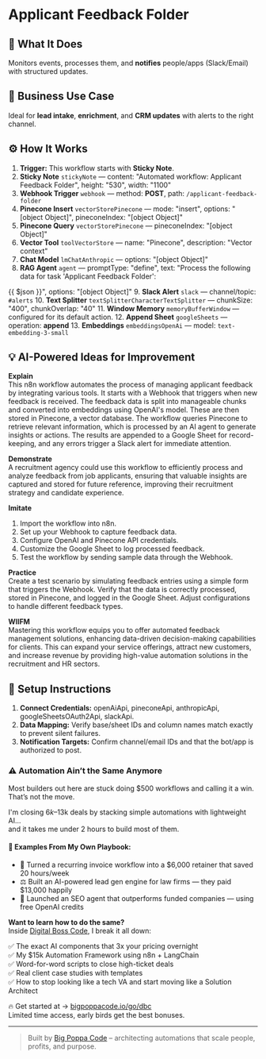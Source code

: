 # Applicant Feedback Folder
  ## 🚀 What It Does
  Monitors events, processes them, and **notifies** people/apps (Slack/Email) with structured updates.
  
  ## 💼 Business Use Case
  Ideal for **lead intake**, **enrichment**, and **CRM updates** with alerts to the right channel.
  
  ## ⚙️ How It Works
  1. **Trigger:** This workflow starts with **Sticky Note**.
  2. **Sticky Note** `stickyNote` — content: "Automated workflow: Applicant Feedback Folder", height: "530", width: "1100"
3. **Webhook Trigger** `webhook` — method: **POST**, path: `/applicant-feedback-folder`
4. **Pinecone Insert** `vectorStorePinecone` — mode: "insert", options: "[object Object]", pineconeIndex: "[object Object]"
5. **Pinecone Query** `vectorStorePinecone` — pineconeIndex: "[object Object]"
6. **Vector Tool** `toolVectorStore` — name: "Pinecone", description: "Vector context"
7. **Chat Model** `lmChatAnthropic` — options: "[object Object]"
8. **RAG Agent** `agent` — promptType: "define", text: "Process the following data for task 'Applicant Feedback Folder':

{{ $json }}", options: "[object Object]"
9. **Slack Alert** `slack` — channel/topic: `#alerts`
10. **Text Splitter** `textSplitterCharacterTextSplitter` — chunkSize: "400", chunkOverlap: "40"
11. **Window Memory** `memoryBufferWindow` — configured for its default action.
12. **Append Sheet** `googleSheets` — operation: **append**
13. **Embeddings** `embeddingsOpenAi` — model: `text-embedding-3-small`
  
  ## 💡 AI-Powered Ideas for Improvement
  **Explain**  
This n8n workflow automates the process of managing applicant feedback by integrating various tools. It starts with a Webhook that triggers when new feedback is received. The feedback data is split into manageable chunks and converted into embeddings using OpenAI's model. These are then stored in Pinecone, a vector database. The workflow queries Pinecone to retrieve relevant information, which is processed by an AI agent to generate insights or actions. The results are appended to a Google Sheet for record-keeping, and any errors trigger a Slack alert for immediate attention.

**Demonstrate**  
A recruitment agency could use this workflow to efficiently process and analyze feedback from job applicants, ensuring that valuable insights are captured and stored for future reference, improving their recruitment strategy and candidate experience.

**Imitate**  
1. Import the workflow into n8n.  
2. Set up your Webhook to capture feedback data.  
3. Configure OpenAI and Pinecone API credentials.  
4. Customize the Google Sheet to log processed feedback.  
5. Test the workflow by sending sample data through the Webhook.

**Practice**  
Create a test scenario by simulating feedback entries using a simple form that triggers the Webhook. Verify that the data is correctly processed, stored in Pinecone, and logged in the Google Sheet. Adjust configurations to handle different feedback types.

**WIIFM**  
Mastering this workflow equips you to offer automated feedback management solutions, enhancing data-driven decision-making capabilities for clients. This can expand your service offerings, attract new customers, and increase revenue by providing high-value automation solutions in the recruitment and HR sectors.
  
  ## 🔧 Setup Instructions
  1. **Connect Credentials:** openAiApi, pineconeApi, anthropicApi, googleSheetsOAuth2Api, slackApi.
2. **Data Mapping:** Verify base/sheet IDs and column names match exactly to prevent silent failures.
3. **Notification Targets:** Confirm channel/email IDs and that the bot/app is authorized to post.
  
### ⚠️ Automation Ain’t the Same Anymore

Most builders out here are stuck doing $500 workflows and calling it a win.  
That’s not the move.  

I'm closing $6k–$13k deals by stacking simple automations with lightweight AI...  
and it takes me under 2 hours to build most of them.

#### 🧠 Examples From My Own Playbook:
- 🔁 Turned a recurring invoice workflow into a $6,000 retainer that saved 20 hours/week  
- ⚖️ Built an AI-powered lead gen engine for law firms — they paid $13,000 happily  
- 🚀 Launched an SEO agent that outperforms funded companies — using free OpenAI credits  

**Want to learn how to do the same?**  
Inside [Digital Boss Code](https://bigpoppacode.io/go/dbc), I break it all down:

✅ The exact AI components that 3x your pricing overnight  
✅ My $15k Automation Framework using n8n + LangChain  
✅ Word-for-word scripts to close high-ticket deals  
✅ Real client case studies with templates  
✅ How to stop looking like a tech VA and start moving like a Solution Architect  

🔥 Get started at → [bigpoppacode.io/go/dbc](https://bigpoppacode.io/go/dbc)  
Limited time access, early birds get the best bonuses.

---
> Built by [Big Poppa Code](https://bigpoppacode.io) – architecting automations that scale people, profits, and purpose.
  